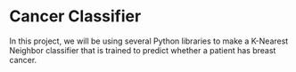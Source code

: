 # Cancer Classifier

In this project, we will be using several Python libraries to make a K-Nearest Neighbor classifier that is trained to predict whether a patient has breast cancer.